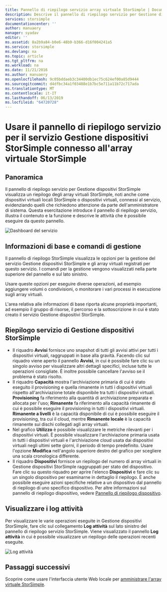 ```yaml
---
title: Pannello di riepilogo servizio array virtuale StorSimple | Documentazione Microsoft
description: Descrive il pannello di riepilogo servizio per Gestione dispositivi StorSimple e illustra come usarlo per monitorare l'integrità dell'array virtuale StorSimple.
services: storsimple
documentationcenter: ''
author: manuaery
manager: syadav
editor: ''
ms.assetid: 8a2b9a84-b0e6-48b9-b366-d16f004241a5
ms.service: storsimple
ms.devlang: na
ms.topic: article
ms.tgt_pltfrm: na
ms.workload: na
ms.date: 11/21/2016
ms.author: manuaery
ms.openlocfilehash: 9c05bddaeb3c34400db1ec75c624ef00a85d9444
ms.sourcegitcommit: d4dfbc34a1f03488e1b7bc5e711a11b72c717ada
ms.translationtype: MT
ms.contentlocale: it-IT
ms.lasthandoff: 06/13/2019
ms.locfileid: "64720728"
---
```

# <a name="use-the-service-summary-blade-for-storsimple-device-manager-connected-to-storsimple-virtual-array"></a>Usare il pannello di riepilogo servizio per il servizio Gestione dispositivi StorSimple connesso all'array virtuale StorSimple
## <a name="overview"></a>Panoramica
Il pannello di riepilogo servizio per Gestione dispositivi StorSimple visualizza un riepilogo degli array virtuali StorSimple, noti anche come dispositivi virtuali locali StorSimple o dispositivi virtuali, connessi al servizio, evidenziando quelli che richiedono attenzione da parte dell'amministratore di sistema. Questa esercitazione introduce il pannello di riepilogo servizio, illustra il contenuto e la funzione e descrive le attività che è possibile eseguire da questo pannello.

![Dashboard del servizio](./media/storsimple-virtual-array-service-summary/service-blade.png)

## <a name="management-commands-and-essentials"></a>Informazioni di base e comandi di gestione
Il pannello di riepilogo StorSimple visualizza le opzioni per la gestione del servizio Gestione dispositivi StorSimple e gli array virtuali registrati per questo servizio. I comandi per la gestione vengono visualizzati nella parte superiore del pannello e sul lato sinistro.

Usare queste opzioni per eseguire diverse operazioni, ad esempio aggiungere volumi o condivisioni, o monitorare i vari processi in esecuzione sugli array virtuali.

L'area relativa alle informazioni di base riporta alcune proprietà importanti, ad esempio il gruppo di risorse, il percorso e la sottoscrizione in cui è stato creato il servizio Gestione dispositivi StorSimple.

## <a name="storsimple-device-manager-service-summary"></a>Riepilogo servizio di Gestione dispositivi StorSimple
* Il riquadro **Avvisi** fornisce uno snapshot di tutti gli avvisi attivi per tutti i dispositivi virtuali, raggruppati in base alla gravità. Facendo clic sul riquadro viene aperto il pannello **Avvisi**, in cui è possibile fare clic su un singolo avviso per visualizzare altri dettagli specifici, incluse tutte le operazioni consigliate. È inoltre possibile cancellare l'avviso se il problema è stato risolto.
* II riquadro **Capacità** mostra l'archiviazione primaria di cui è stato eseguito il provisioning e quella rimanente in tutti i dispositivi virtuali rispetto all'archiviazione totale disponibile tra tutti i dispositivi virtuali. **Provisioning** fa riferimento alla quantità di archiviazione preparata e allocata per l'uso; **Rimanente** fa riferimento alla capacità rimanente di cui è possibile eseguire il provisioning in tutti i dispositivi virtuali. **Rimanente a livelli** è la capacità disponibile di cui è possibile eseguire il provisioning, tra cui il cloud, mentre **Rimanente locale** è la capacità rimanente sui dischi collegati agli array virtuali.
* Nel grafico **Utilizzo** è possibile visualizzare le metriche rilevanti per i dispositivi virtuali. È possibile visualizzare l'archiviazione primaria usata in tutti i dispositivi virtuali e l'archiviazione cloud usata dai dispositivi virtuali negli ultimi sette giorni, il periodo di tempo predefinito. Usare l'opzione **Modifica** nell'angolo superiore destro del grafico per scegliere una scala cronologica differente.
* Il riquadro **Dispositivi** fornisce un riepilogo del numero di array virtuali in Gestione dispositivi StorSimple raggruppati per stato del dispositivo. Fare clic su questo riquadro per aprire l'elenco **Dispositivi** e fare clic su un singolo dispositivo per esaminarne in dettaglio il riepilogo. È anche possibile eseguire azioni specifiche relative a un dispositivo dal pannello di riepilogo di uno specifico dispositivo. Per altre informazioni sul pannello di riepilogo dispositivo, vedere [Pannello di riepilogo dispositivo](storsimple-virtual-array-device-summary.md).

## <a name="view-the-activity-logs"></a>Visualizzare i log attività
Per visualizzare le varie operazioni eseguite in Gestione dispositivi StorSimple, fare clic sul collegamento **Log attività** sul lato sinistro del pannello di riepilogo servizio StorSimple. Viene visualizzato il pannello **Log attività** in cui è possibile visualizzare un riepilogo delle operazioni recenti eseguite.

![Log attività](./media/storsimple-virtual-array-service-summary/activity-log.png)

## <a name="next-steps"></a>Passaggi successivi
Scoprire come usare l'interfaccia utente Web locale per [amministrare l'array virtuale StorSimple](storsimple-ova-web-ui-admin.md).

